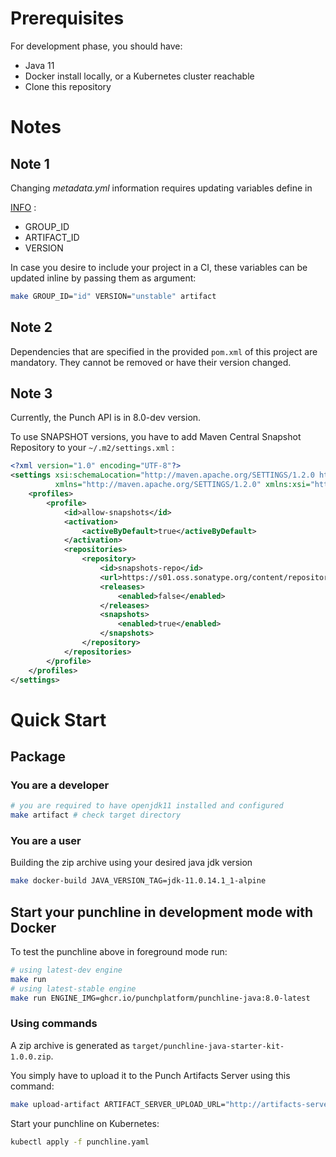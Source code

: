 # Prerequisites

For development phase, you should have:

- Java 11
- Docker install locally, or a Kubernetes cluster reachable
- Clone this repository

# Notes

## Note 1

Changing *metadata.yml* information requires updating variables define in

[INFO](./INFO) :

- GROUP_ID
- ARTIFACT_ID
- VERSION

In case you desire to include your project in a CI, these variables can be updated inline by passing them as argument:

```sh
make GROUP_ID="id" VERSION="unstable" artifact
```

## Note 2

Dependencies that are specified in the provided `pom.xml` of this project are mandatory. They cannot be removed or have
their version changed.

## Note 3

Currently, the Punch API is in 8.0-dev version.

To use SNAPSHOT versions, you have to add Maven Central Snapshot Repository to your `~/.m2/settings.xml` :
```xml
<?xml version="1.0" encoding="UTF-8"?>
<settings xsi:schemaLocation="http://maven.apache.org/SETTINGS/1.2.0 http://maven.apache.org/xsd/settings-1.2.0.xsd"
          xmlns="http://maven.apache.org/SETTINGS/1.2.0" xmlns:xsi="http://www.w3.org/2001/XMLSchema-instance">
    <profiles>
        <profile>
            <id>allow-snapshots</id>
            <activation>
                <activeByDefault>true</activeByDefault>
            </activation>
            <repositories>
                <repository>
                    <id>snapshots-repo</id>
                    <url>https://s01.oss.sonatype.org/content/repositories/snapshots</url>
                    <releases>
                        <enabled>false</enabled>
                    </releases>
                    <snapshots>
                        <enabled>true</enabled>
                    </snapshots>
                </repository>
            </repositories>
        </profile>
    </profiles>
</settings>
```

# Quick Start

## Package

### You are a developer

```sh
# you are required to have openjdk11 installed and configured
make artifact # check target directory
```

### You are a user

Building the zip archive using your desired java jdk version

```sh
make docker-build JAVA_VERSION_TAG=jdk-11.0.14.1_1-alpine
```

## Start your punchline in development mode with Docker

To test the punchline above in foreground mode run:

```sh
# using latest-dev engine
make run
# using latest-stable engine
make run ENGINE_IMG=ghcr.io/punchplatform/punchline-java:8.0-latest
```

### Using commands

A zip archive is generated as `target/punchline-java-starter-kit-1.0.0.zip`.

You simply have to upload it to the Punch Artifacts Server using this command:

```sh
make upload-artifact ARTIFACT_SERVER_UPLOAD_URL="http://artifacts-server.kooker:4245/v1/artifacts/upload"
```

Start your punchline on Kubernetes:
```sh
kubectl apply -f punchline.yaml
```
